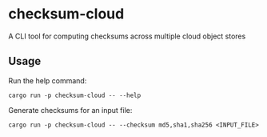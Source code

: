 # checksum-cloud
A CLI tool for computing checksums across multiple cloud object stores

## Usage

Run the help command:

```
cargo run -p checksum-cloud -- --help
```

Generate checksums for an input file:
```
cargo run -p checksum-cloud -- --checksum md5,sha1,sha256 <INPUT_FILE>
```